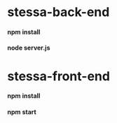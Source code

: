 # stessa-back-end
#### npm install
#### node server.js


# stessa-front-end
#### npm install
#### npm start
